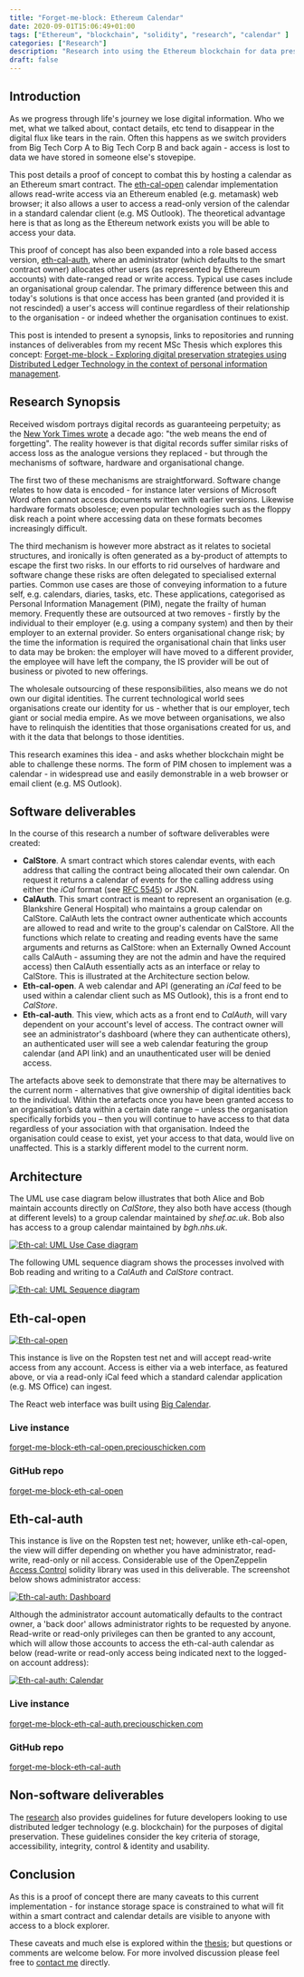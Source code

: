 ```yaml
---
title: "Forget-me-block: Ethereum Calendar"
date: 2020-09-01T15:06:49+01:00
tags: ["Ethereum", "blockchain", "solidity", "research", "calendar" ]
categories: ["Research"]
description: "Research into using the Ethereum blockchain for data preservation."
draft: false
---
```


## Introduction

As we progress through life's journey we lose digital information.  Who we met, what we talked about, contact details, etc tend to disappear in the digital flux like tears in the rain.  Often this happens as we switch providers from Big Tech Corp A to Big Tech Corp B and back again - access is lost to data we have stored in someone else's stovepipe.

This post details a proof of concept to combat this by hosting a calendar as an Ethereum smart contract.  The [eth-cal-open](#eth-cal-open) calendar implementation allows read-write access via an Ethereum enabled (e.g. metamask) web browser; it also allows a user to access a read-only version of the calendar in a standard calendar client (e.g. MS Outlook).  The theoretical advantage here is that as long as the Ethereum network exists you will be able to access your data.

This proof of concept has also been expanded into a role based access version, [eth-cal-auth](#eth-cal-auth), where an administrator (which defaults to the smart contract owner) allocates other users (as represented by Ethereum accounts) with date-ranged read or write access.  Typical use cases include an organisational group calendar.  The primary difference between this and today's solutions is that once access has been granted (and provided it is not rescinded) a user's access will continue regardless of their relationship to the organisation - or indeed whether the organisation continues to exist.

This post is intended to present a synopsis, links to repositories and running instances of deliverables from my recent MSc Thesis which explores this concept: [Forget-me-block - Exploring digital preservation strategies using Distributed Ledger Technology in the context of personal information management](https://arxiv.org/abs/2011.05759).

## Research Synopsis

Received wisdom portrays digital records as guaranteeing perpetuity; as the [New York Times wrote](https://www.nytimes.com/2010/07/25/magazine/25privacy-t2.html) a decade ago: "the web means the end of forgetting".  The reality however is that digital records suffer similar risks of access loss as the analogue versions they replaced - but through the mechanisms of software, hardware and organisational change.

The first two of these mechanisms are straightforward.  Software change relates to how data is encoded - for instance later versions of Microsoft Word often cannot access documents written with earlier versions.  Likewise hardware formats obsolesce; even popular technologies such as the floppy disk reach a point where accessing data on these formats becomes increasingly difficult.

The third mechanism is however more abstract as it relates to societal structures, and ironically is often generated as a by-product of attempts to escape the first two risks.  In our efforts to rid ourselves of hardware and software change these risks are often delegated to specialised external parties.  Common use cases are those of conveying information to a future self, e.g. calendars, diaries, tasks, etc.  These applications, categorised as Personal Information Management (PIM), negate the frailty of human memory.  Frequently these are outsourced at two removes - firstly by the individual to their employer (e.g. using a company system) and then by their employer to an external provider.  So enters organisational change risk; by the time the information is required the organisational chain that links user to data may be broken: the employer will have moved to a different provider, the employee will have left the company, the IS provider will be out of business or pivoted to new offerings.  

The wholesale outsourcing of these responsibilities, also means we do not own our digital identities. The current technological world sees organisations create our identity for us - whether that is our employer, tech giant or social media empire.  As we move between organisations, we also have to relinquish the identities that those organisations created for us, and with it the data that belongs to those identities. 

This research examines this idea - and asks whether blockchain might be able to challenge these norms.  The form of PIM chosen to implement was a calendar - in widespread use and easily demonstrable in a web browser or email client (e.g. MS Outlook).  

## Software deliverables

In the course of this research a number of software deliverables were created:

- **CalStore**.  A smart contract which stores calendar events, with each address that calling the contract being allocated their own calendar.  On request it returns a calendar of events for the calling address using either the *iCal* format (see [RFC 5545](https://tools.ietf.org/html/rfc5545)) or JSON.
- **CalAuth**.  This smart contract is meant to represent an organisation (e.g. Blankshire General Hospital) who maintains a group calendar on CalStore.  CalAuth lets the contract owner authenticate which accounts are allowed to read and write to the group's calendar on CalStore.  All the functions which relate to creating and reading events have the same arguments and returns as CalStore: when an Externally Owned Account calls CalAuth - assuming they are not the admin and have the required access) then CalAuth essentially acts as an interface or relay to CalStore.  This is illustrated at the Architecture section below.
- **Eth-cal-open**.  A web calendar and API (generating an *iCal* feed to be used within a calendar client such as MS Outlook), this is a front end to *CalStore*.
- **Eth-cal-auth**.  This view, which acts as a front end to *CalAuth*, will vary dependent on your account's level of access.  The contract owner will see an administrator's dashboard (where they can authenticate others), an authenticated user will see a web calendar featuring the group calendar (and API link) and an unauthenticated user will be denied access.

The artefacts above seek to demonstrate that there may be alternatives to the current norm - alternatives that give ownership of digital identities back to the individual. Within the artefacts once you have been granted access to an organisation’s data within a certain date range – unless the organisation specifically forbids you – then you will continue to have access to that data regardless of your association with that organisation. Indeed the organisation could cease to exist, yet your access to that data, would live on unaffected. This is a starkly different model to the current norm.

## Architecture

The UML use case diagram below illustrates that both Alice and Bob maintain accounts directly on *CalStore*, they also both have access (though at different levels) to a group calendar maintained by *shef.ac.uk*.  Bob also has access to a group calendar maintained by *bgh.nhs.uk*.

[![Eth-cal: UML Use Case diagram](https://www.preciouschicken.com/blog/images/ethcal-Use_Case_Architecture.png)](https://www.preciouschicken.com/blog/images/ethcal-Use_Case_Architecture.png)

The following UML sequence diagram shows the processes involved with Bob reading and writing to a *CalAuth* and *CalStore* contract.

[![Eth-cal: UML Sequence diagram](https://www.preciouschicken.com/blog/images/ethcal-Sequence.png)](https://www.preciouschicken.com/blog/images/ethcal-Sequence.png)

## Eth-cal-open

[![Eth-cal-open](https://www.preciouschicken.com/blog/images/ethcalopen-view.png)](https://www.preciouschicken.com/blog/images/ethcalopen-view.png)

This instance is live on the Ropsten test net and will accept read-write access from any account.  Access is either via a web interface, as featured above, or via a read-only iCal feed which a standard calendar application (e.g. MS Office) can ingest.

The React web interface was built using [Big Calendar](https://jquense.github.io/react-big-calendar/examples/index.html).

### Live instance
[forget-me-block-eth-cal-open.preciouschicken.com](https://forget-me-block-eth-cal-open.preciouschicken.com/)

### GitHub repo
[forget-me-block-eth-cal-open](https://github.com/PreciousChicken/forget-me-block-eth-cal-open)

## Eth-cal-auth

This instance is live on the Ropsten test net; however, unlike eth-cal-open, the view will differ depending on whether you have administrator, read-write, read-only or nil access.  Considerable use of the OpenZeppelin [Access Control](https://docs.openzeppelin.com/contracts/2.x/access-control) solidity library was used in this deliverable.  The screenshot below shows administrator access:

[![Eth-cal-auth: Dashboard](https://www.preciouschicken.com/blog/images/ethcalauth-dashboard.png)](https://www.preciouschicken.com/blog/images/ethcalauth-dashboard.png)

Although the administrator account automatically defaults to the contract owner, a 'back door' allows administrator rights to be requested by anyone.  Read-write or read-only privileges can then be granted to any account, which will allow those accounts to access the eth-cal-auth calendar as below (read-write or read-only access being indicated next to the logged-on account address):

[![Eth-cal-auth: Calendar](https://www.preciouschicken.com/blog/images/ethcalauth-view.png)](https://www.preciouschicken.com/blog/images/ethcalauth-view.png)

### Live instance
[forget-me-block-eth-cal-auth.preciouschicken.com](https://forget-me-block-eth-cal-auth.preciouschicken.com/)

### GitHub repo
[forget-me-block-eth-cal-auth](https://github.com/PreciousChicken/forget-me-block-eth-cal-auth)

## Non-software deliverables

The [research](https://arxiv.org/abs/2011.05759) also provides guidelines for future developers looking to use distributed ledger technology (e.g. blockchain) for the purposes of digital preservation.  These guidelines consider the key criteria of storage, accessibility, integrity, control & identity and usability.

## Conclusion

As this is a proof of concept there are many caveats to this current implementation - for instance storage space is constrained to what will fit within a smart contract and calendar details are visible to anyone with access to a block explorer.

These caveats and much else is explored within the [thesis](https://arxiv.org/abs/2011.05759); but  questions or comments are welcome below.  For more involved discussion please feel free to [contact me](https://www.preciouschicken.com/blog/about/) directly.

